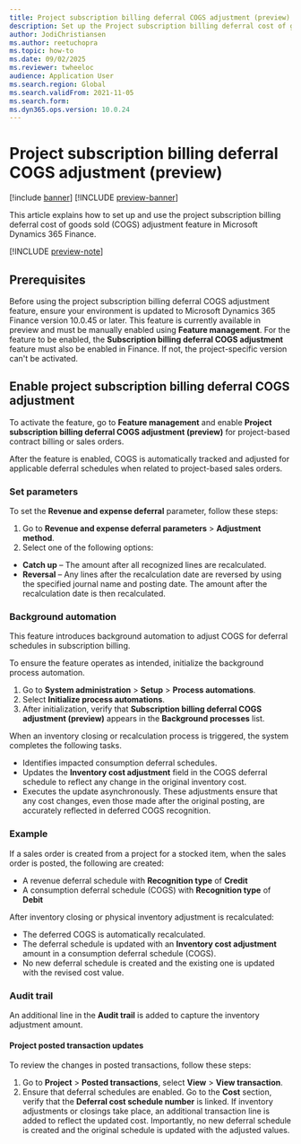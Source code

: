 ```yaml
---
title: Project subscription billing deferral COGS adjustment (preview)
description: Set up the Project subscription billing deferral cost of goods sold (COGS) adjustment feature in preview in Microsoft Dynamics 365 Finance. 
author: JodiChristiansen
ms.author: reetuchopra
ms.topic: how-to
ms.date: 09/02/2025
ms.reviewer: twheeloc
audience: Application User
ms.search.region: Global
ms.search.validFrom: 2021-11-05
ms.search.form: 
ms.dyn365.ops.version: 10.0.24
---
```


# Project subscription billing deferral COGS adjustment (preview)

[!include [banner](../includes/banner.md)]
[!INCLUDE [preview-banner](~/../shared-content/shared/preview-includes/preview-banner.md)]

This article explains how to set up and use the project subscription billing deferral cost of goods sold (COGS) adjustment feature in Microsoft Dynamics 365 Finance. 

[!INCLUDE [preview-note](~/../shared-content/shared/preview-includes/preview-note-d365.md)]

## Prerequisites
Before using the project subscription billing deferral COGS adjustment feature, ensure your environment is updated to Microsoft Dynamics 365 Finance version 10.0.45 or later. This feature is currently available in preview and must be manually enabled using **Feature management**. For the feature to be enabled, the **Subscription billing deferral COGS adjustment** feature must also be enabled in Finance. If not, the project-specific version can't be activated. 

## Enable project subscription billing deferral COGS adjustment

To activate the feature, go to **Feature management** and enable **Project subscription billing deferral COGS adjustment (preview)** for project-based contract billing or sales orders. 
  
After the feature is enabled, COGS is automatically tracked and adjusted for applicable deferral schedules when related to project-based sales orders.

### Set parameters
To set the **Revenue and expense deferral** parameter, follow these steps:
1. Go to **Revenue and expense deferral parameters** > **Adjustment method**.
1. Select one of the following options: 
 - **Catch up** – The amount after all recognized lines are recalculated.
 - **Reversal** – Any lines after the recalculation date are reversed by using the specified journal name and posting date. The amount after the recalculation date is then recalculated.

### Background automation
This feature introduces background automation to adjust COGS for deferral schedules in subscription billing. 

To ensure the feature operates as intended, initialize the background process automation.
1.	Go to **System administration** > **Setup** > **Process automations**.
1.	Select **Initialize process automations**.
1.	After initialization, verify that **Subscription billing deferral COGS adjustment (preview)** appears in the **Background processes** list.

When an inventory closing or recalculation process is triggered, the system completes the following tasks.
 - Identifies impacted consumption deferral schedules.
 - Updates the **Inventory cost adjustment** field in the COGS deferral schedule to reflect any change in the original inventory cost.
 - Executes the update asynchronously.
These adjustments ensure that any cost changes, even those made after the original posting, are accurately reflected in deferred COGS recognition.


### Example
If a sales order is created from a project for a stocked item, when the sales order is posted, the following are created: 
 - A revenue deferral schedule with **Recognition type** of **Credit**
 - A consumption deferral schedule (COGS) with **Recognition type** of **Debit**

After inventory closing or physical inventory adjustment is recalculated:
 - The deferred COGS is automatically recalculated.
 - The deferral schedule is updated with an **Inventory cost adjustment** amount in a consumption deferral schedule (COGS).
 - No new deferral schedule is created and the existing one is updated with the revised cost value.

### Audit trail
An additional line in the **Audit trail** is added to capture the inventory adjustment amount. 

#### Project posted transaction updates
To review the changes in posted transactions, follow these steps:
1. Go to **Project** > **Posted transactions**, select **View** > **View transaction**.
2. Ensure that deferral schedules are enabled. Go to the **Cost** section, verify that the **Deferral cost schedule number** is linked.
If inventory adjustments or closings take place, an additional transaction line is added to reflect the updated cost. Importantly, no new deferral schedule is created and the original schedule is updated with the adjusted values.



